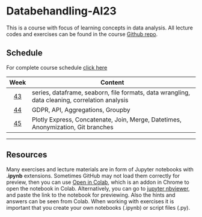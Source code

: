 # Databehandling-AI23

This is a course with focus of learning concepts in data analysis. All lecture codes and exercises can be found in the course [Github repo][ghr].

[ghr]: https://github.com/everyloop/Databehandling-AI23

## Schedule

For complete course schedule [click here][time_sched]

[time_sched]: https://www.ithsdistans.se/pluginfile.php/86709/mod_resource/content/0/Kursuppl%C3%A4gg.pdf

|    Week     | Content                                                                                         |
| :---------: | ----------------------------------------------------------------------------------------------- |
| [43][week1] | series, dataframe, seaborn, file formats, data wrangling, data cleaning, correlation analysis   |
| [44][week2] | GDPR, API, Aggregations, Groupby                                                                |
| [45][week3] | Plotly Express, Concatenate, Join, Merge, Datetimes, Anonymization, Git branches                |

[week1]: https://github.com/everyloop/Databehandling-AI23/blob/main/Resources/Week1.md
[week2]: https://github.com/everyloop/Databehandling-AI23/blob/main/Resources/Week2.md
[week3]: https://github.com/everyloop/Databehandling-AI23/blob/main/Resources/Week3.md

---

## Resources

Many exercises and lecture materials are in form of Jupyter notebooks with **.ipynb** extensions. Sometimes GitHub may not load them correctly for preview, then you can use [Open in Colab][colab_addon], which is an addon in Chrome to open the notebook in Colab. Alternatively, you can go to [jupyter nbviewer][nbviewer], and paste the link to the notebook for previewing. Also the hints and answers can be seen from Colab. When working with exercises it is important that you create your own notebooks (.ipynb) or script files (.py).

[nbviewer]: https://nbviewer.jupyter.org/
[colab_addon]: https://chrome.google.com/webstore/detail/open-in-colab/iogfkhleblhcpcekbiedikdehleodpjo?hl=sv
